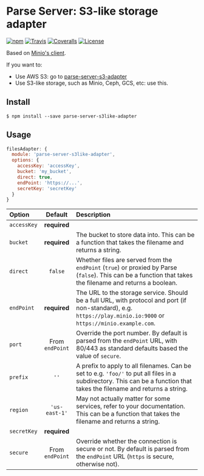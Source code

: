 # Parse Server: S3-like storage adapter

[![npm](https://img.shields.io/npm/v/parse-server-s3like-adapter.svg?style=flat-square)](https://www.npmjs.com/package/parse-server-s3like-adapter)
[![Travis](https://img.shields.io/travis/mckay-software/parse-server-s3like-adapter.svg?style=flat-square)](https://travis-ci.org/mckay-software/parse-server-s3like-adapter)
[![Coveralls](https://img.shields.io/coveralls/mckay-software/parse-server-s3like-adapter.svg?style=flat-square)](https://coveralls.io/github/mckay-software/parse-server-s3like-adapter)
[![License](https://img.shields.io/badge/license-ISC-blue.svg?style=flat-square)](https://spdx.org/licenses/ISC.html)

Based on [Minio's client](https://docs.minio.io/docs/javascript-client-quickstart-guide).

If you want to:
- Use AWS S3: go to [parse-server-s3-adapter](https://www.npmjs.com/package/parse-server-s3-adapter)
- Use S3-like storage, such as Minio, Ceph, GCS, etc: use this.

## Install

```
$ npm install --save parse-server-s3like-adapter
```

## Usage

```js
filesAdapter: {
  module: 'parse-server-s3like-adapter',
  options: {
    accessKey: 'accessKey',
    bucket: 'my_bucket',
    direct: true,
    endPoint: 'https://...',
    secretKey: 'secretKey'
  }
}
```

| Option | Default | Description |
|:-------|:-------:|:------------|
| `accessKey` | **required** ||
| `bucket` | **required** | The bucket to store data into. This can be a function that takes the filename and returns a string. |
| `direct` | `false` | Whether files are served from the `endPoint` (`true`) or proxied by Parse (`false`). This can be a function that takes the filename and returns a boolean. |
| `endPoint` | **required** | The URL to the storage service. Should be a full URL, with protocol and port (if non-standard), e.g. `https://play.minio.io:9000` or `https://minio.example.com`. |
| `port` | From `endPoint` | Override the port number. By default is parsed from the `endPoint` URL, with 80/443 as standard defaults based the value of `secure`. |
| `prefix` | `''` | A prefix to apply to all filenames. Can be set to e.g. `'foo/'` to put all files in a subdirectory. This can be a function that takes the filename and returns a string. |
| `region` | `'us-east-1'` | May not actually matter for some services, refer to your documentation. This can be a function that takes the filename and returns a string. |
| `secretKey` | **required** ||
| `secure` | From `endPoint` | Override whether the connection is secure or not. By default is parsed from the `endPoint` URL (`https` is secure, otherwise not). |
